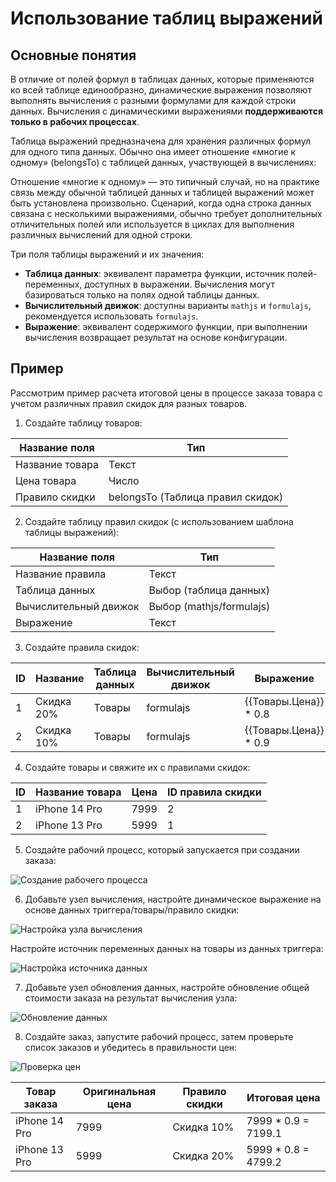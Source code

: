 # Использование таблиц выражений

## Основные понятия

В отличие от полей формул в таблицах данных, которые применяются ко всей таблице единообразно, динамические выражения позволяют выполнять вычисления с разными формулами для каждой строки данных. Вычисления с динамическими выражениями **поддерживаются только в рабочих процессах**.

Таблица выражений предназначена для хранения различных формул для одного типа данных. Обычно она имеет отношение «многие к одному» (belongsTo) с таблицей данных, участвующей в вычислениях:

Отношение «многие к одному» — это типичный случай, но на практике связь между обычной таблицей данных и таблицей выражений может быть установлена произвольно. Сценарий, когда одна строка данных связана с несколькими выражениями, обычно требует дополнительных отличительных полей или используется в циклах для выполнения различных вычислений для одной строки.

Три поля таблицы выражений и их значения:

- **Таблица данных**: эквивалент параметра функции, источник полей-переменных, доступных в выражении. Вычисления могут базироваться только на полях одной таблицы данных.
- **Вычислительный движок**: доступны варианты `mathjs` и `formulajs`, рекомендуется использовать `formulajs`.
- **Выражение**: эквивалент содержимого функции, при выполнении вычисления возвращает результат на основе конфигурации.

## Пример

Рассмотрим пример расчета итоговой цены в процессе заказа товара с учетом различных правил скидок для разных товаров.

1. Создайте таблицу товаров:

| Название поля | Тип                    |
|---------------|------------------------|
| Название товара | Текст                 |
| Цена товара   | Число                 |
| Правило скидки | belongsTo (Таблица правил скидок) |

2. Создайте таблицу правил скидок (с использованием шаблона таблицы выражений):

| Название поля | Тип                     |
|---------------|-------------------------|
| Название правила | Текст                 |
| Таблица данных | Выбор (таблица данных) |
| Вычислительный движок | Выбор (mathjs/formulajs) |
| Выражение     | Текст                 |

3. Создайте правила скидок:

| ID  | Название       | Таблица данных | Вычислительный движок | Выражение              |
|-----|----------------|----------------|-----------------------|------------------------|
| 1   | Скидка 20%     | Товары         | formulajs             | {{Товары.Цена}} * 0.8 |
| 2   | Скидка 10%     | Товары         | formulajs             | {{Товары.Цена}} * 0.9 |

4. Создайте товары и свяжите их с правилами скидок:

| ID  | Название товара | Цена | ID правила скидки |
|-----|-----------------|------|-------------------|
| 1   | iPhone 14 Pro   | 7999 | 2                 |
| 2   | iPhone 13 Pro   | 5999 | 1                 |

5. Создайте рабочий процесс, который запускается при создании заказа:

![Создание рабочего процесса](https://static-docs.nocobase.com/fda005ee028675b7ac5f11784b5fc437.png)

6. Добавьте узел вычисления, настройте динамическое выражение на основе данных триггера/товары/правило скидки:

![Настройка узла вычисления](https://static-docs.nocobase.com/67de28dcda9fc0f662933ea0a6d272d6.png)

Настройте источник переменных данных на товары из данных триггера:

![Настройка источника данных](https://static-docs.nocobase.com/c58eeb07213d7fe6bb6c19b84b187e23.png)

7. Добавьте узел обновления данных, настройте обновление общей стоимости заказа на результат вычисления узла:

![Обновление данных](https://static-docs.nocobase.com/a1200868b89997ed3caa8332b1ebca4f.png)

8. Создайте заказ, запустите рабочий процесс, затем проверьте список заказов и убедитесь в правильности цен:

![Проверка цен](https://static-docs.nocobase.com/6e62f43a46f7959d487c4d581a3af3ce.png)

| Товар заказа  | Оригинальная цена | Правило скидки | Итоговая цена         |
|---------------|-------------------|----------------|-----------------------|
| iPhone 14 Pro | 7999              | Скидка 10%     | 7999 * 0.9 = 7199.1  |
| iPhone 13 Pro | 5999              | Скидка 20%     | 5999 * 0.8 = 4799.2  |
